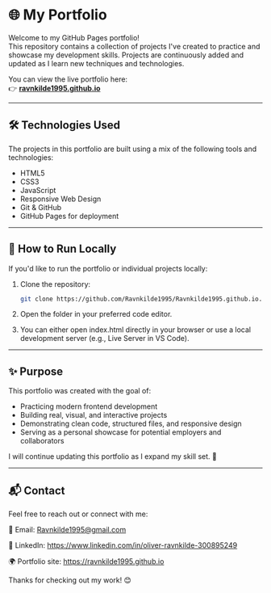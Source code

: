 # 🌐 My Portfolio

Welcome to my GitHub Pages portfolio!  
This repository contains a collection of projects I've created to practice and showcase my development skills. Projects are continuously added and updated as I learn new techniques and technologies.

You can view the live portfolio here:  
👉 **[ravnkilde1995.github.io](https://ravnkilde1995.github.io/)**

---

## 🛠️ Technologies Used

The projects in this portfolio are built using a mix of the following tools and technologies:

- HTML5  
- CSS3
- JavaScript  
- Responsive Web Design  
- Git & GitHub  
- GitHub Pages for deployment  

---

## 🚀 How to Run Locally

If you'd like to run the portfolio or individual projects locally:

1. Clone the repository:
   ```bash
   git clone https://github.com/Ravnkilde1995/Ravnkilde1995.github.io.git

2. Open the folder in your preferred code editor.

3. You can either open index.html directly in your browser
   or use a local development server (e.g., Live Server in VS Code).

---

## ✨ Purpose
This portfolio was created with the goal of:

- Practicing modern frontend development
- Building real, visual, and interactive projects
- Demonstrating clean code, structured files, and responsive design
- Serving as a personal showcase for potential employers and collaborators

I will continue updating this portfolio as I expand my skill set. 🚀

---

## 📬 Contact
Feel free to reach out or connect with me:

📧 Email: Ravnkilde1995@gmail.com

💼 LinkedIn: https://www.linkedin.com/in/oliver-ravnkilde-300895249

🌍 Portfolio site: https://ravnkilde1995.github.io

Thanks for checking out my work! 😊
